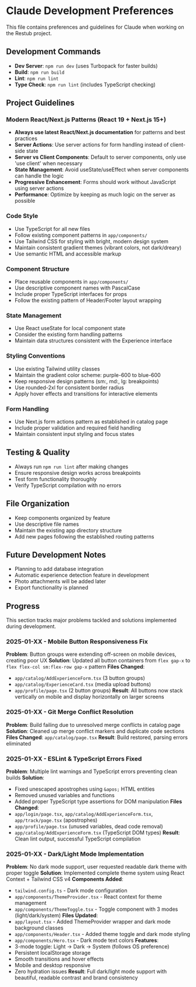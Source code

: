 # Claude Development Preferences

This file contains preferences and guidelines for Claude when working on the Restub project.

## Development Commands

- **Dev Server**: `npm run dev` (uses Turbopack for faster builds)
- **Build**: `npm run build`
- **Lint**: `npm run lint`
- **Type Check**: `npm run lint` (includes TypeScript checking)

## Project Guidelines

### Modern React/Next.js Patterns (React 19 + Next.js 15+)

- **Always use latest React/Next.js documentation** for patterns and best practices
- **Server Actions**: Use server actions for form handling instead of client-side state
- **Server vs Client Components**: Default to server components, only use 'use client' when necessary
- **State Management**: Avoid useState/useEffect when server components can handle the logic
- **Progressive Enhancement**: Forms should work without JavaScript using server actions
- **Performance**: Optimize by keeping as much logic on the server as possible

### Code Style

- Use TypeScript for all new files
- Follow existing component patterns in `app/components/`
- Use Tailwind CSS for styling with bright, modern design system
- Maintain consistent gradient themes (vibrant colors, not dark/dreary)
- Use semantic HTML and accessible markup

### Component Structure

- Place reusable components in `app/components/`
- Use descriptive component names with PascalCase
- Include proper TypeScript interfaces for props
- Follow the existing pattern of Header/Footer layout wrapping

### State Management

- Use React useState for local component state
- Consider the existing form handling patterns
- Maintain data structures consistent with the Experience interface

### Styling Conventions

- Use existing Tailwind utility classes
- Maintain the gradient color scheme: purple-600 to blue-600
- Keep responsive design patterns (sm:, md:, lg: breakpoints)
- Use rounded-2xl for consistent border radius
- Apply hover effects and transitions for interactive elements

### Form Handling

- Use Next.js form actions pattern as established in catalog page
- Include proper validation and required field handling
- Maintain consistent input styling and focus states

## Testing & Quality

- Always run `npm run lint` after making changes
- Ensure responsive design works across breakpoints
- Test form functionality thoroughly
- Verify TypeScript compilation with no errors

## File Organization

- Keep components organized by feature
- Use descriptive file names
- Maintain the existing app directory structure
- Add new pages following the established routing patterns

## Future Development Notes

- Planning to add database integration
- Automatic experience detection feature in development
- Photo attachments will be added later
- Export functionality is planned

## Progress

This section tracks major problems tackled and solutions implemented during development.

### 2025-01-XX - Mobile Button Responsiveness Fix
**Problem**: Button groups were extending off-screen on mobile devices, creating poor UX
**Solution**: Updated all button containers from `flex gap-x` to `flex flex-col sm:flex-row gap-x` pattern
**Files Changed**: 
- `app/catalog/AddExperienceForm.tsx` (3 button groups)
- `app/catalog/ExperienceCard.tsx` (media upload buttons)  
- `app/profile/page.tsx` (2 button groups)
**Result**: All buttons now stack vertically on mobile and display horizontally on larger screens

### 2025-01-XX - Git Merge Conflict Resolution
**Problem**: Build failing due to unresolved merge conflicts in catalog page
**Solution**: Cleaned up merge conflict markers and duplicate code sections
**Files Changed**: `app/catalog/page.tsx`
**Result**: Build restored, parsing errors eliminated

### 2025-01-XX - ESLint & TypeScript Errors Fixed
**Problem**: Multiple lint warnings and TypeScript errors preventing clean builds
**Solution**: 
- Fixed unescaped apostrophes using `&apos;` HTML entities
- Removed unused variables and functions
- Added proper TypeScript type assertions for DOM manipulation
**Files Changed**: 
- `app/login/page.tsx`, `app/catalog/AddExperienceForm.tsx`, `app/track/page.tsx` (apostrophes)
- `app/profile/page.tsx` (unused variables, dead code removal)
- `app/catalog/AddExperienceForm.tsx` (TypeScript DOM types)
**Result**: Clean lint output, successful TypeScript compilation

### 2025-01-XX - Dark/Light Mode Implementation
**Problem**: No dark mode support, user requested readable dark theme with proper toggle
**Solution**: Implemented complete theme system using React Context + Tailwind CSS v4
**Components Added**:
- `tailwind.config.ts` - Dark mode configuration
- `app/components/ThemeProvider.tsx` - React context for theme management
- `app/components/ThemeToggle.tsx` - Toggle component with 3 modes (light/dark/system)
**Files Updated**:
- `app/layout.tsx` - Added ThemeProvider wrapper and dark mode background classes
- `app/components/Header.tsx` - Added theme toggle and dark mode styling
- `app/components/Hero.tsx` - Dark mode text colors
**Features**:
- 3-mode toggle: Light → Dark → System (follows OS preference)
- Persistent localStorage storage
- Smooth transitions and hover effects
- Mobile and desktop responsive
- Zero hydration issues
**Result**: Full dark/light mode support with beautiful, readable contrast and brand consistency
